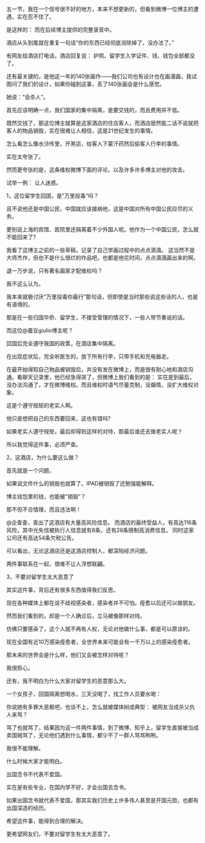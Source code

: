 五一节，我在一个信号很不好的地方，本来不想更新的，但看到微博一位博主的遭遇，实在忍不住了。

是这样的： 而在后续博主提供的完整录音中。

酒店从头到尾就在重复一句话“你的东西已经彻底消除掉了，没办法了。”

有网友给酒店打电话，酒店回复说： 护照、留学生入学证件、钱、钱包全部都没了。

还有最关键的，是他这一年的140张画作——我们公司也有设计也在画漫画，我试图问了我们的设计，如果你碰到这事，丢了140张画会是什么感觉。

她说：“会杀人“。

首先应该明确一点，我们国家的集中隔离，是要交钱的，而且费用并不低。

既然交钱了，那这位博主就算是这家酒店的住店客人，而酒店居然能二话不说就把客人的物品销毁，实在很难让人相信，这是21世纪发生的事情。

怎么看怎么像水浒传里，开黑店，给客人下蒙汗药然后偷客人行李的事情。

实在太夸张了。

然而更夸张的是，这条维权微博下面的评论，以及许多许多博主对他的攻击。

试举一例： 让人迷惑。

1，这位留学生回国，是”万里投毒“吗？

且不说他还是中国公民，中国就应该接纳他，这是中国对所有中国公民应尽的义务。

更别说上海的宾馆、医院里还隔离着不少外国人呢。他作为一个中国公民，怎么就不能回来了?

我看了这博主之前的一些草稿，记录了自己学画过程中的点点滴滴。 这当然不是大师杰作，但也不是什么很烂的作品吧，也都是他花时间，点点滴滴画出来的啊。

退一万步说，只有著名画家才配维权吗？

我不这么认为。

我本来就极讨厌“万里投毒你最行”那句话，但即使是当时那些说这些话的人，也是有语境的。

那是在一些归国华侨、留学生，不接受管理的情况下，一些人带节奏说的话。

而这位@蚕豆giulio博主呢？

回国后完全遵守我国的政策，在酒店集中隔离。

在出现症状后，完全听医生的，放下所有行李，只带手机和充电器走。

在最开始得知自己物品被销毁后，并没有发在微博上，而是很有耐心地和酒店沟通。看聊天记录里，他已经急得哭了，但微博上我们看到的是： 实在是到最后，没办法沟通了，才在微博维权。而且维权时语气尽量克制，没煽情，没扩大维权对象。

这是个遵守规矩的老实人啊。

他只是想把自己的东西要回来，这也有错吗?

如果老实人遵守规矩，最后却得到这样的对待，那最后谁还去做老实人呢？

所以我觉得这件事，必须严查。

2，这酒店，为什么要这么做？

首先就是一个问题。

如果说文件什么的销毁也就算了。IPAD被销毁了还勉强能解释。

博主钱包里的钱，也能被“销毁”？

那不但不合情理，而且违法啊！

@企查查，查出了这酒店有大量高风险信息。 而酒店的最终受益人，有高达116条风险，其中光失信被执行人信息就有8条，还有28条限制高消费信息。 同时这家公司还有高达54条欠税公告。

可以看出，无论这酒店还是这酒店控制人，都深陷经济问题。

两件事联系在一起，很难不让人浮想联翩。

3，不要对留学生太大恶意了

其实这件事，背后还有很多东西值得我们反思。

现在各种媒体上都在说不歧视感染者，感染者并不可怕。痊愈以后还可以做朋友。

然而我们看到的，却是一个人确诊后，立马被像那样对待。

仿佛只要感染了，这个人就不再有人权，无论对他做什么事，都是可以原谅的。

现在全国有近10万感染痊愈者，全世界未来可能会有一千万以上的感染痊愈者。

那未来的世界会是什么样，他们又会被怎样对待呢？

我很担心。

还有，我不明白为什么大家对留学生的恶意那么大。

一个女孩子，回国隔离想喝水，三天没喝了，找工作人员要水喝：

你说她有多罪大恶极吧，也谈不上，怎么就被媒体树成典型： 被网友当成杀父仇人来骂？

骂了也就骂了，结果因为这一件两件事情，到了微博、知乎上，留学生直接被当成卖国贼骂了，无论他们遇到什么事情，都少不了一群人骂骂咧咧。

我很不能理解。

什么时候大家才能明白。

出国念书不代表不爱国。

实在是有些专业，在国内学不好，才会出国去念书。

如果出国念书就代表不爱国，那其实我们历史上许多伟人甚至是开国元勋，也都有出国深造的经历。

希望这件事，能得到合理的解决。

更希望网友们，不要对留学生有太大恶意了。


